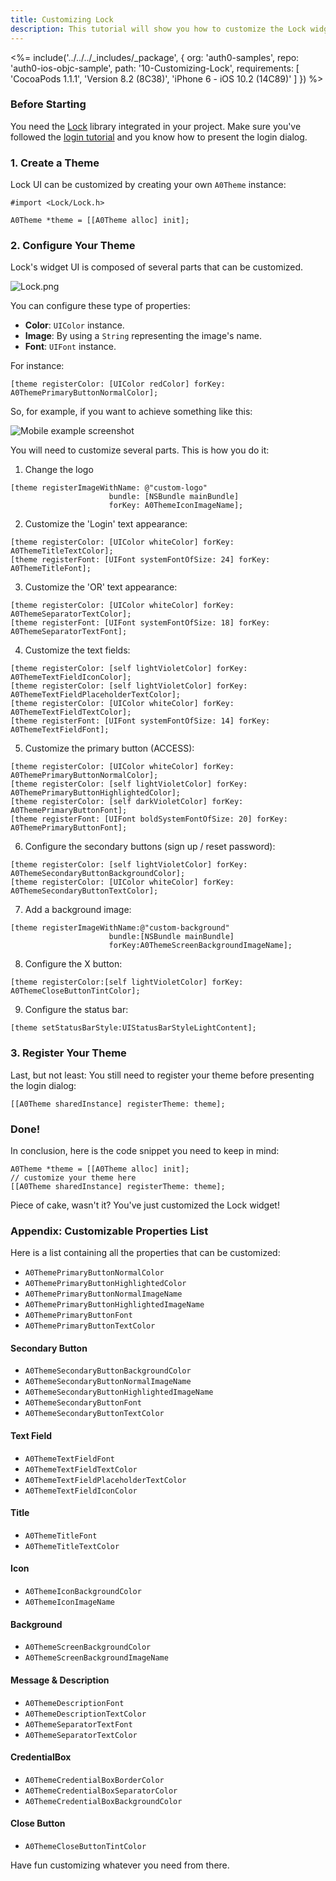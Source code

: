 ```yaml
---
title: Customizing Lock
description: This tutorial will show you how to customize the Lock widget UI.
---
```


<%= include('../../../_includes/_package', {
  org: 'auth0-samples',
  repo: 'auth0-ios-objc-sample',
  path: '10-Customizing-Lock',
  requirements: [
    'CocoaPods 1.1.1',
    'Version 8.2 (8C38)',
    'iPhone 6 - iOS 10.2 (14C89)'
  ]
}) %>

### Before Starting

You need the [Lock](https://github.com/auth0/Lock.iOS-OSX) library integrated in your project. Make sure you've followed the [login tutorial](01-login.md) and you know how to present the login dialog.

### 1. Create a Theme

Lock UI can be customized by creating your own `A0Theme` instance:

```objc
#import <Lock/Lock.h>
```

```objc
A0Theme *theme = [[A0Theme alloc] init];
```

### 2. Configure Your Theme

Lock's widget UI is composed of several parts that can be customized.

![Lock.png](/media/articles/libraries/lock-ios/customization/Lock-UI-Parts.png)

You can configure these type of properties:

- **Color**: `UIColor` instance.
- **Image**: By using a `String` representing the image's name.
- **Font**: `UIFont` instance.

For instance:

```objc
[theme registerColor: [UIColor redColor] forKey: A0ThemePrimaryButtonNormalColor];
```
So, for example, if you want to achieve something like this:

<div class="phone-mockup"><img src="/media/articles/native-platforms/ios-swift/Custom-Lock-Widget-Screenshot.png" alt="Mobile example screenshot"/></div>

You will need to customize several parts. This is how you do it:

1. Change the logo
```objc
[theme registerImageWithName: @"custom-logo"
                      bundle: [NSBundle mainBundle]
                      forKey: A0ThemeIconImageName];
```

2. Customize the 'Login' text appearance:
```objc
[theme registerColor: [UIColor whiteColor] forKey: A0ThemeTitleTextColor];
[theme registerFont: [UIFont systemFontOfSize: 24] forKey: A0ThemeTitleFont];
```

3. Customize the 'OR' text appearance:
```objc
[theme registerColor: [UIColor whiteColor] forKey: A0ThemeSeparatorTextColor];
[theme registerFont: [UIFont systemFontOfSize: 18] forKey: A0ThemeSeparatorTextFont];
```

4. Customize the text fields:
```objc
[theme registerColor: [self lightVioletColor] forKey: A0ThemeTextFieldIconColor];
[theme registerColor: [self lightVioletColor] forKey: A0ThemeTextFieldPlaceholderTextColor];
[theme registerColor: [UIColor whiteColor] forKey: A0ThemeTextFieldTextColor];
[theme registerFont: [UIFont systemFontOfSize: 14] forKey: A0ThemeTextFieldFont];
```

5. Customize the primary button (ACCESS):
```objc
[theme registerColor: [UIColor whiteColor] forKey: A0ThemePrimaryButtonNormalColor];
[theme registerColor: [self lightVioletColor] forKey: A0ThemePrimaryButtonHighlightedColor];
[theme registerColor: [self darkVioletColor] forKey: A0ThemePrimaryButtonFont];
[theme registerFont: [UIFont boldSystemFontOfSize: 20] forKey: A0ThemePrimaryButtonFont];
```

6. Configure the secondary buttons (sign up / reset password):
```objc
[theme registerColor: [self lightVioletColor] forKey: A0ThemeSecondaryButtonBackgroundColor];
[theme registerColor: [UIColor whiteColor] forKey: A0ThemeSecondaryButtonTextColor];
```

7. Add a background image:
```objc
[theme registerImageWithName:@"custom-background"
                      bundle:[NSBundle mainBundle]
                      forKey:A0ThemeScreenBackgroundImageName];
```

8. Configure the X button:
```objc
[theme registerColor:[self lightVioletColor] forKey: A0ThemeCloseButtonTintColor];
```

9. Configure the status bar:
```objc
[theme setStatusBarStyle:UIStatusBarStyleLightContent];
```

### 3. Register Your Theme

Last, but not least: You still need to register your theme before presenting the login dialog:

```objc
[[A0Theme sharedInstance] registerTheme: theme];
```

### Done!

In conclusion, here is the code snippet you need to keep in mind:

```objc
A0Theme *theme = [[A0Theme alloc] init];
// customize your theme here
[[A0Theme sharedInstance] registerTheme: theme];
```

Piece of cake, wasn't it? You've just customized the Lock widget!

### Appendix: Customizable Properties List

Here is a list containing all the properties that can be customized:

- `A0ThemePrimaryButtonNormalColor`
- `A0ThemePrimaryButtonHighlightedColor`
- `A0ThemePrimaryButtonNormalImageName`
- `A0ThemePrimaryButtonHighlightedImageName`
- `A0ThemePrimaryButtonFont`
- `A0ThemePrimaryButtonTextColor`

#### Secondary Button

- `A0ThemeSecondaryButtonBackgroundColor`
- `A0ThemeSecondaryButtonNormalImageName`
- `A0ThemeSecondaryButtonHighlightedImageName`
- `A0ThemeSecondaryButtonFont`
- `A0ThemeSecondaryButtonTextColor`

#### Text Field

- `A0ThemeTextFieldFont`
- `A0ThemeTextFieldTextColor`
- `A0ThemeTextFieldPlaceholderTextColor`
- `A0ThemeTextFieldIconColor`

#### Title

- `A0ThemeTitleFont`
- `A0ThemeTitleTextColor`

#### Icon

- `A0ThemeIconBackgroundColor`
- `A0ThemeIconImageName`

#### Background

- `A0ThemeScreenBackgroundColor`
- `A0ThemeScreenBackgroundImageName`

#### Message & Description

- `A0ThemeDescriptionFont`
- `A0ThemeDescriptionTextColor`
- `A0ThemeSeparatorTextFont`
- `A0ThemeSeparatorTextColor`

#### CredentialBox

- `A0ThemeCredentialBoxBorderColor`
- `A0ThemeCredentialBoxSeparatorColor`
- `A0ThemeCredentialBoxBackgroundColor`

#### Close Button

- `A0ThemeCloseButtonTintColor`

Have fun customizing whatever you need from there.
